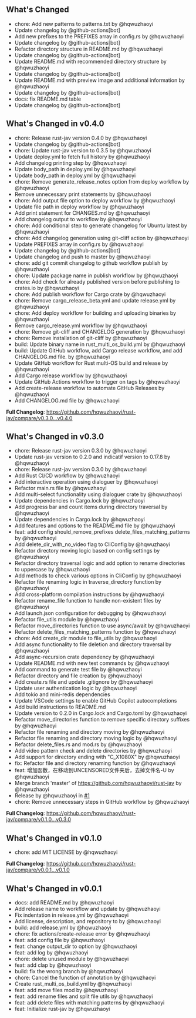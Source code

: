 ## What's Changed
* chore: Add new patterns to patterns.txt by @hqwuzhaoyi
* Update changelog by @github-actions[bot]
* Add new prefixes to the PREFIXES array in config.rs by @hqwuzhaoyi
* Update changelog by @github-actions[bot]
* Refactor directory structure in README.md by @hqwuzhaoyi
* Update changelog by @github-actions[bot]
* Update README.md with recommended directory structure by @hqwuzhaoyi
* Update changelog by @github-actions[bot]
* Update README.md with preview image and additional information by @hqwuzhaoyi
* Update changelog by @github-actions[bot]
* docs: fix README.md  table
* Update changelog by @github-actions[bot]

## What's Changed in v0.4.0
* chore: Release rust-jav version 0.4.0 by @hqwuzhaoyi
* Update changelog by @github-actions[bot]
* chore: Update rust-jav version to 0.3.5 by @hqwuzhaoyi
* Update deploy.yml to fetch full history by @hqwuzhaoyi
* Add changelog printing step by @hqwuzhaoyi
* Update body_path in deploy.yml by @hqwuzhaoyi
* Update body_path in deploy.yml by @hqwuzhaoyi
* chore: Remove generate_release_notes option from deploy workflow by @hqwuzhaoyi
* Remove unnecessary print statements by @hqwuzhaoyi
* chore: Add output file option to deploy workflow by @hqwuzhaoyi
* Update file path in deploy workflow by @hqwuzhaoyi
* Add print statement for CHANGES.md by @hqwuzhaoyi
* Add changelog output to workflow by @hqwuzhaoyi
* chore: Add conditional step to generate changelog for Ubuntu latest by @hqwuzhaoyi
* chore: Add changelog generation using git-cliff action by @hqwuzhaoyi
* Update PREFIXES array in config.rs by @hqwuzhaoyi
* Update changelog by @github-actions[bot]
* Update changelog and push to master by @hqwuzhaoyi
* chore: add git commit changelog to github workflow publish by @hqwuzhaoyi
* chore: Update package name in publish workflow by @hqwuzhaoyi
* chore: Add check for already published version before publishing to crates.io by @hqwuzhaoyi
* chore: Add publish workflow for Cargo crate by @hqwuzhaoyi
* chore: Remove cargo_release_beta.yml and update release.yml by @hqwuzhaoyi
* chore: Add deploy workflow for building and uploading binaries by @hqwuzhaoyi
* Remove cargo_release.yml workflow by @hqwuzhaoyi
* chore: Remove git-cliff and CHANGELOG generation by @hqwuzhaoyi
* chore: Remove installation of git-cliff by @hqwuzhaoyi
* build: Update binary name in rust_multi_os_build.yml by @hqwuzhaoyi
* build: Update GitHub workflow, add Cargo release workflow, and add CHANGELOG.md file. by @hqwuzhaoyi
* Update GitHub workflow for Rust multi-OS build and release by @hqwuzhaoyi
* Add Cargo release workflow by @hqwuzhaoyi
* Update GitHub Actions workflow to trigger on tags by @hqwuzhaoyi
* Add create-release workflow to automate GitHub Releases by @hqwuzhaoyi
* Add CHANGELOG.md file by @hqwuzhaoyi

**Full Changelog**: https://github.com/hqwuzhaoyi/rust-jav/compare/v0.3.0...v0.4.0

## What's Changed in v0.3.0
* chore: Release rust-jav version 0.3.0 by @hqwuzhaoyi
* Update rust-jav version to 0.2.0 and indicatif version to 0.17.8 by @hqwuzhaoyi
* chore: Release rust-jav version 0.3.0 by @hqwuzhaoyi
* Add Rust CI/CD workflow by @hqwuzhaoyi
* Add interactive operation using dialoguer by @hqwuzhaoyi
* Refactor main.rs file by @hqwuzhaoyi
* Add multi-select functionality using dialoguer crate by @hqwuzhaoyi
* Update dependencies in Cargo.lock by @hqwuzhaoyi
* Add progress bar and count items during directory traversal by @hqwuzhaoyi
* Update dependencies in Cargo.lock by @hqwuzhaoyi
* Add features and options to the README.md file by @hqwuzhaoyi
* feat: add config should_remove_prefixes delete_files_matching_patterns by @hqwuzhaoyi
* Add delete_dir_with_no_video flag to CliConfig by @hqwuzhaoyi
* Refactor directory moving logic based on config settings by @hqwuzhaoyi
* Refactor directory traversal logic and add option to rename directories to uppercase by @hqwuzhaoyi
* Add methods to check various options in CliConfig by @hqwuzhaoyi
* Refactor file renaming logic in traverse_directory function by @hqwuzhaoyi
* Add cross-platform compilation instructions by @hqwuzhaoyi
* Refactor rename_file function to handle non-existent files by @hqwuzhaoyi
* Add launch.json configuration for debugging by @hqwuzhaoyi
* Refactor file_utils module by @hqwuzhaoyi
* Refactor move_directories function to use async/await by @hqwuzhaoyi
* Refactor delete_files_matching_patterns function by @hqwuzhaoyi
* chore: Add create_dir module to file_utils by @hqwuzhaoyi
* Add async functionality to file deletion and directory traversal by @hqwuzhaoyi
* Add async-recursion crate dependency by @hqwuzhaoyi
* Update README.md with new test commands by @hqwuzhaoyi
* Add command to generate test file by @hqwuzhaoyi
* Refactor directory and file creation by @hqwuzhaoyi
* Add create.rs file and update .gitignore by @hqwuzhaoyi
* Update user authentication logic by @hqwuzhaoyi
* Add tokio and mini-redis dependencies
* Update VSCode settings to enable GitHub Copilot autocompletions
* Add build instructions to README.md
* Update version to 0.2.0 in Cargo.lock and Cargo.toml by @hqwuzhaoyi
* Refactor move_directories function to remove specific directory suffixes by @hqwuzhaoyi
* Refactor file renaming and directory moving by @hqwuzhaoyi
* Refactor file renaming and directory moving logic by @hqwuzhaoyi
* Refactor delete_files.rs and mod.rs by @hqwuzhaoyi
* Add video pattern check and delete directories by @hqwuzhaoyi
* Add support for directory ending with "C_X1080X" by @hqwuzhaoyi
* fix: Refactor file and directory renaming function by @hqwuzhaoyi
* feat: 增加函数，在移动到UNCENSORED文件夹后，去掉文件名-U by @hqwuzhaoyi
* Merge branch 'master' of https://github.com/hqwuzhaoyi/rust-jav by @hqwuzhaoyi
* Release by @hqwuzhaoyi in [#1](https://github.com/hqwuzhaoyi/rust-jav/pull/1)
* chore: Remove unnecessary steps in GitHub workflow by @hqwuzhaoyi

**Full Changelog**: https://github.com/hqwuzhaoyi/rust-jav/compare/v0.1.0...v0.3.0

## What's Changed in v0.1.0
* chore: add MIT LICENSE by @hqwuzhaoyi

**Full Changelog**: https://github.com/hqwuzhaoyi/rust-jav/compare/v0.0.1...v0.1.0

## What's Changed in v0.0.1
* docs: add README.md by @hqwuzhaoyi
* Add release name to workflow and update by @hqwuzhaoyi
* Fix indentation in release.yml by @hqwuzhaoyi
* Add license, description, and repository to by @hqwuzhaoyi
* build: add release.yml by @hqwuzhaoyi
* chore: fix actions/create-release error by @hqwuzhaoyi
* feat: add config file by @hqwuzhaoyi
* feat: change  output_dir to option by @hqwuzhaoyi
* feat: add log by @hqwuzhaoyi
* chore: delete unused module by @hqwuzhaoyi
* feat: add clap by @hqwuzhaoyi
* build: fix the wrong branch by @hqwuzhaoyi
* chore: Cancel the function of annotation by @hqwuzhaoyi
* Create rust_multi_os_build.yml by @hqwuzhaoyi
* feat: add move files mod by @hqwuzhaoyi
* feat: add rename files and split file utils by @hqwuzhaoyi
* feat: add delete files with matching patterns by @hqwuzhaoyi
* feat: Initialize rust-jav by @hqwuzhaoyi

<!-- generated by git-cliff -->
